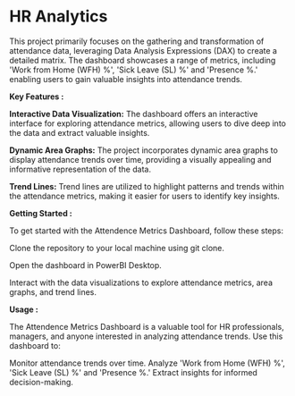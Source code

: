 # HR Analytics

This project primarily focuses on the gathering and transformation of attendance data, leveraging Data Analysis Expressions (DAX) to create a detailed matrix. The dashboard showcases a range of metrics, including 'Work from Home (WFH) %', 'Sick Leave (SL) %' and 'Presence %.' enabling users to gain valuable insights into attendance trends.

**Key Features :**

**Interactive Data Visualization:** The dashboard offers an interactive interface for exploring attendance metrics, allowing users to dive deep into the data and extract valuable insights.

**Dynamic Area Graphs:** The project incorporates dynamic area graphs to display attendance trends over time, providing a visually appealing and informative representation of the data.

**Trend Lines:** Trend lines are utilized to highlight patterns and trends within the attendance metrics, making it easier for users to identify key insights.

**Getting Started :**

To get started with the Attendence Metrics Dashboard, follow these steps:

Clone the repository to your local machine using git clone.

Open the dashboard in PowerBI Desktop.

Interact with the data visualizations to explore attendance metrics, area graphs, and trend lines.

**Usage :**


The Attendence Metrics Dashboard is a valuable tool for HR professionals, managers, and anyone interested in analyzing attendance trends. Use this dashboard to:

Monitor attendance trends over time.
Analyze 'Work from Home (WFH) %', 'Sick Leave (SL) %' and 'Presence %.'
Extract insights for informed decision-making.
